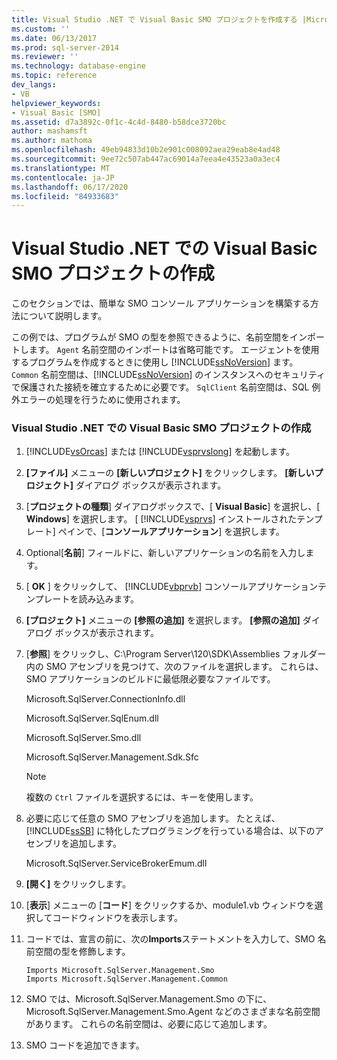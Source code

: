 ```yaml
---
title: Visual Studio .NET で Visual Basic SMO プロジェクトを作成する |Microsoft Docs
ms.custom: ''
ms.date: 06/13/2017
ms.prod: sql-server-2014
ms.reviewer: ''
ms.technology: database-engine
ms.topic: reference
dev_langs:
- VB
helpviewer_keywords:
- Visual Basic [SMO]
ms.assetid: d7a3892c-0f1c-4c4d-8480-b58dce3720bc
author: mashamsft
ms.author: mathoma
ms.openlocfilehash: 49eb94833d10b2e901c008092aea29eab8e4ad48
ms.sourcegitcommit: 9ee72c507ab447ac69014a7eea4e43523a0a3ec4
ms.translationtype: MT
ms.contentlocale: ja-JP
ms.lasthandoff: 06/17/2020
ms.locfileid: "84933683"
---
```

# <a name="create-a-visual-basic-smo-project-in-visual-studio-net"></a>Visual Studio .NET での Visual Basic SMO プロジェクトの作成
  このセクションでは、簡単な SMO コンソール アプリケーションを構築する方法について説明します。  
  
 この例では、プログラムが SMO の型を参照できるように、名前空間をインポートします。 `Agent` 名前空間のインポートは省略可能です。 エージェントを使用するプログラムを作成するときに使用し [!INCLUDE[ssNoVersion](../../includes/ssnoversion-md.md)] ます。 `Common` 名前空間は、[!INCLUDE[ssNoVersion](../../includes/ssnoversion-md.md)] のインスタンスへのセキュリティで保護された接続を確立するために必要です。 `SqlClient` 名前空間は、SQL 例外エラーの処理を行うために使用されます。  
  
### <a name="creating-a-visual-basic-smo-project-in-visual-studionet"></a>Visual Studio .NET での Visual Basic SMO プロジェクトの作成  
  
1.  [!INCLUDE[vsOrcas](../../includes/vsorcas-md.md)] または [!INCLUDE[vsprvslong](../../includes/vsprvslong-md.md)] を起動します。  
  
2.  **[ファイル]** メニューの **[新しいプロジェクト]** をクリックします。 **[新しいプロジェクト]** ダイアログ ボックスが表示されます。  
  
3.  [**プロジェクトの種類**] ダイアログボックスで、[ **Visual Basic**] を選択し、[ **Windows**] を選択します。 [ [!INCLUDE[vsprvs](../../includes/vsprvs-md.md)] インストールされたテンプレート] ペインで、[**コンソールアプリケーション**] を選択します。  
  
4.  Optional[**名前**] フィールドに、新しいアプリケーションの名前を入力します。  
  
5.  [ **OK** ] をクリックして、 [!INCLUDE[vbprvb](../../includes/vbprvb-md.md)] コンソールアプリケーションテンプレートを読み込みます。  
  
6.  **[プロジェクト]** メニューの **[参照の追加]** を選択します。 **[参照の追加]** ダイアログ ボックスが表示されます。  
  
7.  [**参照**] をクリックし、C:\Program Server\120\SDK\Assemblies フォルダー内の SMO アセンブリを見つけて、次のファイルを選択します。 これらは、SMO アプリケーションのビルドに最低限必要なファイルです。  
  
     Microsoft.SqlServer.ConnectionInfo.dll  
  
     Microsoft.SqlServer.SqlEnum.dll  
  
     Microsoft.SqlServer.Smo.dll  
  
     Microsoft.SqlServer.Management.Sdk.Sfc  
  
    > [!NOTE]  
    >  複数の `Ctrl` ファイルを選択するには、キーを使用します。  
  
8.  必要に応じて任意の SMO アセンブリを追加します。 たとえば、[!INCLUDE[ssSB](../../includes/sssb-md.md)] に特化したプログラミングを行っている場合は、以下のアセンブリを追加します。  
  
     Microsoft.SqlServer.ServiceBrokerEmum.dll  
  
9. **[開く]** をクリックします。  
  
10. [**表示**] メニューの [**コード**] をクリックするか、module1.vb ウィンドウを選択してコードウィンドウを表示します。  
  
11. コードでは、宣言の前に、次の**Imports**ステートメントを入力して、SMO 名前空間の型を修飾します。  
  
    ```  
    Imports Microsoft.SqlServer.Management.Smo  
    Imports Microsoft.SqlServer.Management.Common  
    ```  
  
12. SMO では、Microsoft.SqlServer.Management.Smo の下に、Microsoft.SqlServer.Management.Smo.Agent などのさまざまな名前空間があります。 これらの名前空間は、必要に応じて追加します。  
  
13. SMO コードを追加できます。  
  
  
